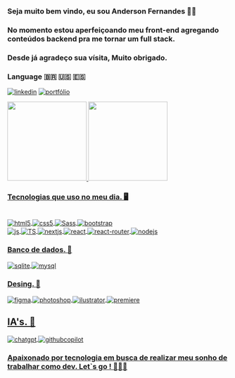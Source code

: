 ### Seja muito bem vindo, eu sou Anderson Fernandes ✋🏾
### No momento estou aperfeiçoando meu front-end agregando conteúdos backend pra me tornar um full stack.
### Desde já agradeço sua vísita, Muito obrigado.

### Language 🇧🇷 🇺🇸 🇪🇸

[![linkedin](https://img.shields.io/badge/LinkedIn-0077B5?style=for-the-badge&logo=linkedin&logoColor=white)](https://www.linkedin.com/in/anderson-fernandes-da-silva-12aa6932/)
[![portfólio](https://img.shields.io/badge/Portfolio-%23000000.svg?style=for-the-badge&logo=firefox&logoColor=#FF7139)](https://andersonfspell.vercel.app/)



<div>
<a href="https://github.com/AndersonDevFernandes">
<img loading="lazy" height="180em" src="https://github-readme-stats.vercel.app/api/top-langs/?username=AndersonDevFernandes&layout=compact&langs_count=7&theme=dracula"/>
<img loading="lazy" height="180em" src="https://github-readme-stats.vercel.app/api?username=AndersonDevFernandes&show_icons=true&theme=dracula&include_all_commits=true&count_private=true"/>
</div>


### Tecnologias que uso no meu dia. 🖥️

<div style="display: inline_block"></br>
<img align="center" alt="html5" src="https://img.shields.io/badge/HTML-e34c26?style=flat&logo=html5&logoColor=white"> <img align="center" alt="css5" src="https://img.shields.io/badge/CSS-563d7c?&style=flat&logo=css3&logoColor=white"> <img align="center" alt="Sass" src="https://img.shields.io/badge/Sass-CC6699?style=flat&logo=sass&logoColor=white"> <img align="center" alt="bootstrap" src="https://img.shields.io/badge/Bootstrap-7952B3?style=flat&logo=bootstrap&logoColor=white">

</br>
<img align="center" alt="js" src="https://img.shields.io/badge/JavaScript-323330?style=flat&logo=javascript&logoColor=F7DF1E"> <img align="center" alt="TS" src="https://img.shields.io/badge/TypeScript-3178C6?style=flat&logo=typescript&logoColor=black"> <img align="center" alt="nextjs" src="https://img.shields.io/badge/Next.js-000000?style=flat&logo=nextdotjs&logoColor=white"> <img align="center" alt="react" src="https://img.shields.io/badge/React-61DAFB?style=flat&logo=react&logoColor=black"> <img align="center" alt="react-router" src="https://img.shields.io/badge/React_Router-CA4245?style=flat&logo=react-router&logoColor=white">
<img align="center" alt="nodejs" src="https://img.shields.io/badge/Node.js-339933?style=flat&logo=node.js&logoColor=white">   


</div>

### Banco de dados. 💽

<img align="center" alt="sqlite" src="https://img.shields.io/badge/SQLite-003B57?style=flat&logo=sqlite&logoColor=white"> <img align="center" alt="mysql" src="https://img.shields.io/badge/MySQL-4479A1?style=flat&logo=mysql&logoColor=white">
</br>

### Desing. 🎨 

<img align="center" alt="figma" src="https://img.shields.io/badge/figma-%23F24E1E.svg?style=for-the-badge&logo=figma&logoColor=black">
<img align="center" alt="photoshop" src="https://img.shields.io/badge/Adobe%20Photoshop-31A8FF?style=for-the-badge&logo=Adobe%20Photoshop&logoColor=black">
<img align="center" alt="ilustrator" src="https://img.shields.io/badge/adobe%20illustrator-%23FF9A00.svg?style=for-the-badge&logo=adobe%20illustrator&logoColor=white">
<img align="center" alt="premiere" src="https://img.shields.io/badge/Adobe%20Premiere%20Pro-9999FF?style=for-the-badge&logo=Adobe%20Premiere%20Pro&logoColor=white">
</br>

## IA's. 🧠

<img align="center" alt="chatgpt" src="https://img.shields.io/badge/chatGPT-74aa9c?style=for-the-badge&logo=openai&logoColor=black">
<img align="center" alt="githubcopilot" src="https://img.shields.io/badge/github_copilot-8957E5?style=for-the-badge&logo=github-copilot&logoColor=black">


### Apaixonado por tecnologia em busca de realizar meu sonho de trabalhar como dev. Let`s go ! 👨🏽‍💻
